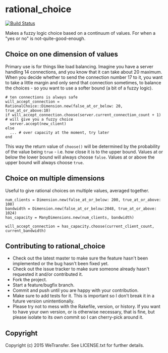 # rational_choice

[![Build Status](https://travis-ci.org/WeTransfer/rational_choice.svg?branch=master)](https://travis-ci.org/WeTransfer/rational_choice)

Makes a fuzzy logic choice based on a continuum of values. For when a "yes or no" is not-quite-good-enough.

## Choice on one dimension of values

Primary use is for things like load balancing. Imagine you have a server handling 14 connections,
and you know that it can take about 20 maximum. When you decide whether to send the connection
number 17 to it, you want to take a little margin and only send that connection sometimes, to
balance the choices - so you want to use a softer bound (a bit of a fuzzy logic).

    # ten connections is always safe
    will_accept_connection = RationalChoice::Dimension.new(false_at_or_below: 20, true_at_or_above:10)
    if will_accept_connection.choose(server.current_connection_count + 1) # will give you a fuzzy choice
      server.accept(new_client)
    else
      ... # over capacity at the moment, try later
    end

This way the return value of `choose()` will be determined by the probability of the value being `true` - i.e.
how close it is to the upper bound. Values at or below the lower bound will always choose `false`. Values at
or above the upper bound will always choose `true`.

## Choice on multiple dimensions

Useful to give rational choices on multiple values, averaged together.

    num_clients = Dimension.new(false_at_or_below: 200, true_at_or_above: 100)
    bandwidth = Dimension.new(false_at_or_below:2048, true_at_or_above: 1024)
    has_capacity = ManyDimensions.new(num_clients, bandwidth)
    
    will_accept_connection = has_capacity.choose(current_client_count, current_bandwidth)

## Contributing to rational_choice
 
* Check out the latest master to make sure the feature hasn't been implemented or the bug hasn't been fixed yet.
* Check out the issue tracker to make sure someone already hasn't requested it and/or contributed it.
* Fork the project.
* Start a feature/bugfix branch.
* Commit and push until you are happy with your contribution.
* Make sure to add tests for it. This is important so I don't break it in a future version unintentionally.
* Please try not to mess with the Rakefile, version, or history. If you want to have your own version, or is otherwise necessary, that is fine, but please isolate to its own commit so I can cherry-pick around it.

## Copyright

Copyright (c) 2015 WeTransfer. See LICENSE.txt for
further details.

